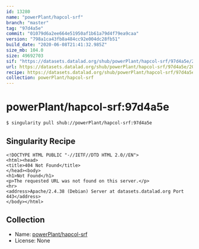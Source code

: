```yaml
---
id: 13280
name: "powerPlant/hapcol-srf"
branch: "master"
tag: "97d4a5e"
commit: "01079d6a2ee664e51950af1b61a79d4f79ea9caa"
version: "798a1ca43fb8a484cc92e004dc28fb51"
build_date: "2020-06-08T21:41:32.985Z"
size_mb: 104.0
size: 49692703
sif: "https://datasets.datalad.org/shub/powerPlant/hapcol-srf/97d4a5e/2020-06-08-01079d6a-798a1ca4/798a1ca43fb8a484cc92e004dc28fb51.sif"
url: https://datasets.datalad.org/shub/powerPlant/hapcol-srf/97d4a5e/2020-06-08-01079d6a-798a1ca4/
recipe: https://datasets.datalad.org/shub/powerPlant/hapcol-srf/97d4a5e/2020-06-08-01079d6a-798a1ca4/Singularity
collection: powerPlant/hapcol-srf
---
```


# powerPlant/hapcol-srf:97d4a5e

```bash
$ singularity pull shub://powerPlant/hapcol-srf:97d4a5e
```

## Singularity Recipe

```singularity
<!DOCTYPE HTML PUBLIC "-//IETF//DTD HTML 2.0//EN">
<html><head>
<title>404 Not Found</title>
</head><body>
<h1>Not Found</h1>
<p>The requested URL was not found on this server.</p>
<hr>
<address>Apache/2.4.38 (Debian) Server at datasets.datalad.org Port 443</address>
</body></html>
```

## Collection

 - Name: [powerPlant/hapcol-srf](https://github.com/powerPlant/hapcol-srf)
 - License: None

